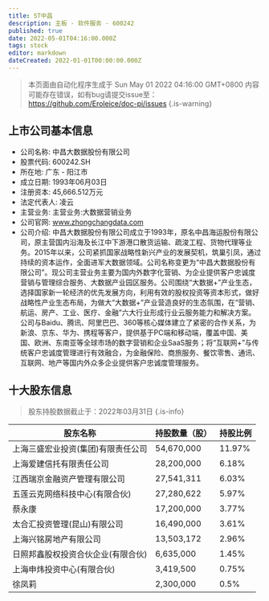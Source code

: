 ```yaml
---
title: ST中昌
description: 主板 - 软件服务 - 600242
published: true
date: 2022-05-01T04:16:00.000Z
tags: stock
editor: markdown
dateCreated: 2022-01-01T00:00:00.000Z
---
```


> 本页面由自动化程序生成于 Sun May 01 2022 04:16:00 GMT+0800
> 内容可能存在错误，如有bug请提交issue至：https://github.com/Eroleice/doc-pi/issues
{.is-warning}

## 上市公司基本信息
- 公司名称: 中昌大数据股份有限公司
- 股票代码: 600242.SH
- 所在地: 广东 - 阳江市
- 成立日期: 1993年06月03日
- 注册资本: 45,666.512万元
- 法定代表人: 凌云
- 主营业务: 主营业务:大数据营销业务
- 公司官网: www.zhongchangdata.com
- 公司介绍: 中昌大数据股份有限公司成立于1993年，原名中昌海运股份有限公司，原主营国内沿海及长江中下游港口散货运输、疏浚工程、货物代理等业务。2015年以来，公司紧抓国家战略性新兴产业的发展契机，筑巢引凤，通过持续的资本运作，全面进军大数据领域。公司名称变更为“中昌大数据股份有限公司”。现公司主营业务主要为国内外数字化营销、为企业提供客户忠诚度营销与管理综合服务、大数据产业园区服务。公司围绕“大数据+”产业生态，选择国家新一轮经济的优先发展方向，利用有效的股权投资等资本形式，做好战略性产业生态布局，为做大“大数据+”产业营造良好的生态氛围，在“营销、航运、房产、工业、医疗、金融”六大行业形成行业云服务能力和解决方案。公司与Baidu、腾讯、阿里巴巴、360等核心媒体建立了紧密的合作关系，为新浪、京东、华为、携程等客户，提供基于PC端和移动端，覆盖中国、美国、欧洲、东南亚等全球市场的数字营销和企业SaaS服务；将“互联网+”与传统客户忠诚度管理进行有效融合，为金融保险、商旅服务、餐饮零售、通讯、互联网、地产等国内外众多企业提供客户忠诚度管理服务。


## 十大股东信息
> 股东持股数据截止于：2022年03月31日
{.is-info}

| 股东名称 | 持股数量（股） | 持股比例 |
| --- | --- | --- |
| 上海三盛宏业投资(集团)有限责任公司 | 54,670,000 | 11.97% |
| 上海爱建信托有限责任公司 | 28,200,000 | 6.18% |
| 江西瑞京金融资产管理有限公司 | 27,541,311 | 6.03% |
| 五莲云克网络科技中心(有限合伙) | 27,280,622 | 5.97% |
| 蔡永康 | 17,200,000 | 3.77% |
| 太合汇投资管理(昆山)有限公司 | 16,490,000 | 3.61% |
| 上海兴铭房地产有限公司 | 13,503,172 | 2.96% |
| 日照邦鑫股权投资合伙企业(有限合伙) | 6,635,000 | 1.45% |
| 上海申炜投资中心(有限合伙) | 3,419,500 | 0.75% |
| 徐凤莉 | 2,300,000 | 0.5% |




